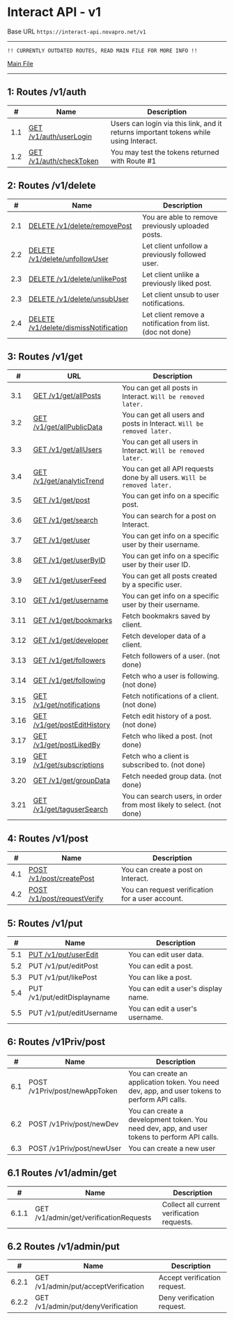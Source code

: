 # Interact API - v1
Base URL ``https://interact-api.novapro.net/v1``

---

```
!! CURRENTLY OUTDATED ROUTES, READ MAIN FILE FOR MORE INFO !!
```
[Main File](../readme.md)

---

## 1: Routes /v1/auth

| # | Name | Description |
| -- | -- | -- |
| 1.1 | [GET /v1/auth/userLogin](./auth/userlogin/readme.md) | Users can login via this link, and it returns important tokens while using Interact. |
| 1.2 | [GET /v1/auth/checkToken](./auth/checktoken/readme.md) | You may test the tokens returned with Route #1|

## 2: Routes /v1/delete

| # | Name | Description |
| -- | -- | -- |
| 2.1 | [DELETE /v1/delete/removePost](./delete/removePost/readme.md) | You are able to remove previously uploaded posts. |
| 2.2 | [DELETE /v1/delete/unfollowUser](./delete/unfollowUser/readme.md) | Let client unfollow a previously followed user. |
| 2.3 | [DELETE /v1/delete/unlikePost](./delete/unlikePost/readme.md) | Let client unlike a previously liked post. |
| 2.3 | [DELETE /v1/delete/unsubUser](./delete/unsubUser/readme.md) | Let client unsub to user notifications. |
| 2.4 | [DELETE /v1/delete/dismissNotification](./delete/dismissNotification/readme.md) | Let client remove a notification from list. (doc not done) |

## 3: Routes /v1/get

| # | URL | Description |
| -- | -- | -- |
| 3.1 | [GET /v1/get/allPosts](./get/allPosts/readme.md) | You can get all posts in Interact. `Will be removed later.` |
| 3.2 | [GET /v1/get/allPublicData](./get/allPublicData/readme.md) | You can get all users and posts in Interact. `Will be removed later.` |
| 3.3 | [GET /v1/get/allUsers](./get/allUsers/readme.md)| You can get all users in Interact. `Will be removed later.` |
| 3.4 | [GET /v1/get/analyticTrend](./get/analyticTrend/readme.md) | You can get all API requests done by all users. `Will be removed later.` |
| 3.5 | [GET /v1/get/post](./get/post/readme.md) | You can get info on a specific post. |
| 3.6 | [GET /v1/get/search](./get/search/readme.md) | You can search for a post on Interact. |
| 3.7 | [GET /v1/get/user](./get/user/readme.md) | You can get info on a specific user by their username. |
| 3.8 | [GET /v1/get/userByID](./get/userByID/readme.md) | You can get info on a specific user by their user ID. |
| 3.9 | [GET /v1/get/userFeed](./get/userFeed/readme.md) | You can get all posts created by a specific user. |
| 3.10 | [GET /v1/get/username](./get/username/readme.md) | You can get info on a specific user by their username. | <!-- this api is redundant, as /v1/get/user supplies the same information as well as some more -->
| 3.11 | [GET /v1/get/bookmarks](./get/bookmarks/readme.md) | Fetch bookmakrs saved by client. | 
| 3.12 | [GET /v1/get/developer](./get/developer/readme.md) | Fetch developer data of a client. | 
| 3.13 | [GET /v1/get/followers](./get/followers/readme.md) | Fetch followers of a user. (not done) | 
| 3.14 | [GET /v1/get/following](./get/following/readme.md) | Fetch who a user is following. (not done) | 
| 3.15 | [GET /v1/get/notifications](./get/notifications/readme.md) | Fetch notifications of a client. (not done) | 
| 3.16 | [GET /v1/get/postEditHistory](./get/postEditHistory/readme.md) | Fetch edit history of a post. (not done) | 
| 3.17 | [GET /v1/get/postLikedBy](./get/postLikedBy/readme.md) | Fetch who liked a post. (not done) | 
| 3.19 | [GET /v1/get/subscriptions ](./get/subscriptions/readme.md) |  Fetch who a client is subscribed to. (not done) | 
| 3.20 | [GET /v1/get/groupData ](./get/groupData/readme.md) | Fetch needed group data. (not done) | 
| 3.21 | [GET /v1/get/taguserSearch ](./get/taguserSearch/readme.md) | You can search users, in order from most likely to select. (not done) | 

## 4: Routes /v1/post

| # | Name | Description |
| -- | -- | -- |
| 4.1 | [POST /v1/post/createPost](./post/createPost/readme.md) | You can create a post on Interact. |
| 4.2 | [POST /v1/post/requestVerify](./post/requestVerify/readme.md) | You can request verification for a user account. |

## 5: Routes /v1/put

| # | Name | Description |
| -- | -- | -- |
| 5.1 | [PUT /v1/put/userEdit](./put/userEdit/readme.md) | You can edit user data. |
| 5.2 | PUT /v1/put/editPost | You can edit a post. |
| 5.3 | PUT /v1/put/likePost | You can like a post. |
| 5.4 | PUT /v1/put/editDisplayname | You can edit a user's display name. |
| 5.5 | PUT /v1/put/editUsername | You can edit a user's username. |

## 6: Routes /v1Priv/post

| # | Name | Description |
| -- | -- | -- |
| 6.1 | POST /v1Priv/post/newAppToken | You can create an application token. You need dev, app, and user tokens to perform API calls.|
| 6.2 | POST /v1Priv/post/newDev | You can create a development token. You need dev, app, and user tokens to perform API calls.|
| 6.3 | POST /v1Priv/post/newUser | You can create a new user |

## 6.1 Routes /v1/admin/get

| # | Name | Description |
| -- | -- | -- |
| 6.1.1 | GET /v1/admin/get/verificationRequests | Collect all current verification requests. |

## 6.2 Routes /v1/admin/put

| # | Name | Description |
| -- | -- | -- |
| 6.2.1 | GET /v1/admin/put/acceptVerification | Accept verification request. |
| 6.2.2 | GET /v1/admin/put/denyVerification | Deny verification request. |
